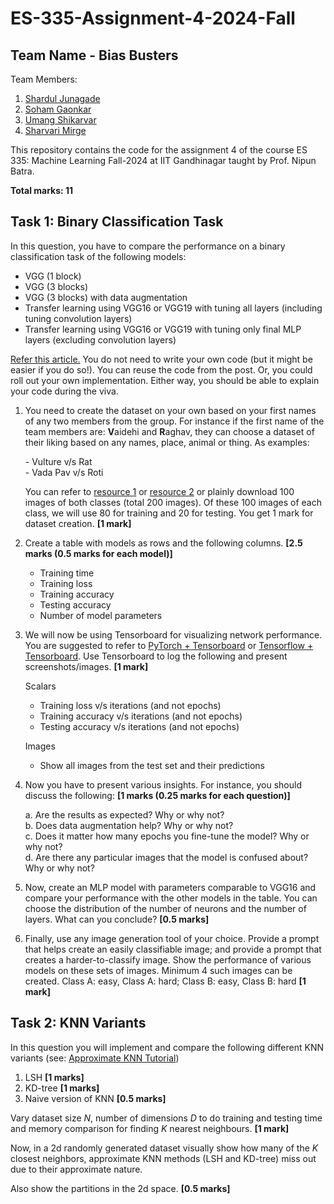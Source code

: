 # ES-335-Assignment-4-2024-Fall

## Team Name - Bias Busters
Team Members:
1. [Shardul Junagade](https://github.com/ShardulJunagade)
2. [Soham Gaonkar](https://github.com/Soham-Gaonkar)
3. [Umang Shikarvar](https://github.com/Umang-Shikarvar)
4. [Sharvari Mirge](https://github.com/msharvari31)

This repository contains the code for the assignment 4 of the course ES 335: Machine Learning Fall-2024 at IIT Gandhinagar taught by Prof. Nipun Batra.

**Total marks: 11**

## Task 1: Binary Classification Task

In this question, you have to compare the performance on a binary classification task of the following models: 

- VGG (1 block)   
- VGG (3 blocks)  
- VGG (3 blocks) with data augmentation  
- Transfer learning using VGG16 or VGG19 with tuning all layers (including tuning convolution layers)  
- Transfer learning using VGG16 or VGG19 with tuning only final MLP layers (excluding convolution layers)

    
[Refer this article.](https://machinelearningmastery.com/how-to-develop-a-convolutional-neural-network-to-classify-photos-of-dogs-and-cats/) You do not need to write your own code (but it might be easier if you do so!). You can reuse the code from the post. Or, you could roll out your own implementation. Either way, you should be able to explain your code during the viva.   
    
1. You need to create the dataset on your own based on your first names of any two members from the group. For instance if the first name of the team members are: **V**aidehi and **R**aghav, they can choose a dataset of their liking based on any names, place, animal or thing. As examples:

    \- Vulture v/s Rat  
    \- Vada Pav v/s Roti

    You can refer to [resource 1](https://python.plainenglish.io/how-to-automatically-download-bulk-images-for-your-dataset-using-python-f1efffba7a03) or [resource 2](https://github.com/JorgePoblete/DuckDuckGoImages) or plainly download 100 images of both classes (total 200 images). Of these 100 images of each class, we will use 80 for training and 20 for testing. You get 1 mark for dataset creation.     **[1 mark]** 
       
       
2. Create a table with models as rows and the following columns.     **[2.5 marks (0.5 marks for each model)]**

    - Training time  
    - Training loss  
    - Training accuracy  
    - Testing accuracy  
    - Number of model parameters

3. We will now be using Tensorboard for visualizing network performance. You are suggested to refer to [PyTorch + Tensorboard](https://www.youtube.com/watch?v=RLqsxWaQdHE) or [Tensorflow + Tensorboard](https://www.youtube.com/watch?v=k7KfYXXrOj0). Use Tensorboard to log the following and present screenshots/images.    **[1 mark]**

    Scalars  
    - Training loss v/s iterations (and not epochs)  
    - Training accuracy v/s iterations (and not epochs)  
    - Testing accuracy v/s iterations (and not epochs)

    Images  
    - Show all images from the test set and their predictions

4. Now you have to present various insights. For instance, you should discuss the following: **[1 marks (0.25 marks for each question)]**

    a. Are the results as expected? Why or why not?  
    b. Does data augmentation help? Why or why not?  
    c. Does it matter how many epochs you fine-tune the model? Why or why not?  
    d. Are there any particular images that the model is confused about? Why or why not?  

5. Now, create an MLP model with parameters comparable to VGG16 and compare your performance with the other models in the table. You can choose the distribution of the number of neurons and the number of layers. What can you conclude? **[0.5 marks]**

6. Finally, use any image generation tool of your choice. Provide a prompt that helps create an easily classifiable image; and provide a prompt that creates a harder-to-classify image.  Show the performance of various models on these sets of images. Minimum 4 such images can be created. Class A: easy, Class A: hard; Class B: easy, Class B: hard **[1 mark]**

## Task 2: KNN Variants

In this question you will implement and compare the following different KNN variants (see: [Approximate KNN Tutorial](https://youtu.be/C9HQLyXwEw0?t=3382))

1. LSH **[1 marks]**  
2. KD-tree **[1 marks]**  
3. Naive version of KNN **[0.5 marks]**

Vary dataset size $N$, number of dimensions $D$ to do training and testing time and memory comparison for finding $K$ nearest neighbours. **[1 mark]**  

Now, in a 2d randomly generated dataset visually show how many of the $K$ closest neighbors, approximate KNN methods (LSH and KD-tree) miss out due to their approximate nature.

Also show the partitions in the 2d space. **[0.5 marks]**  
